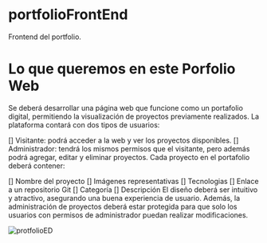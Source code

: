 # portfolioFrontEnd
Frontend del portfolio.

# Lo que queremos en este Porfolio Web

Se deberá desarrollar una página web que funcione como un portafolio digital, permitiendo la visualización de proyectos previamente realizados. La plataforma contará con dos tipos de usuarios:

[] Visitante: podrá acceder a la web y ver los proyectos disponibles.
[] Administrador: tendrá los mismos permisos que el visitante, pero además podrá agregar, editar y eliminar proyectos.
Cada proyecto en el portafolio deberá contener:

[] Nombre del proyecto
[] Imágenes representativas
[] Tecnologias
[] Enlace a un repositorio Git
[] Categoría
[] Descripción
El diseño deberá ser intuitivo y atractivo, asegurando una buena experiencia de usuario. Además, la administración de proyectos deberá estar protegida para que solo los usuarios con permisos de administrador puedan realizar modificaciones.

![protfolioED](https://github.com/user-attachments/assets/cce02fb9-bbe7-4ed7-9b12-d36cb56b0648)

